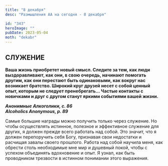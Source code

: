 ```yaml
---
title: "8 декабря"
desc: "Размышления АА на сегодня - 8 декабря"

id: "343"
heroImage: ""
pubDate: 2023-05-04
moth: "dekabr"
---
```


## СЛУЖЕНИЕ

**Ваша жизнь приобретет новый смысл. Следите за тем, как люди выздоравливают,
как они, в свою очередь, начинают помогать другим, как они перестают быть
одинаковыми, как вокруг нас возникает братство. Широкий круг друзей несет с
собой ценный опыт, которым не следует пренебрегать… Частые контакты с
новичками и друг с другом станут яркими событиями вашей жизни.**

**_Анонимные Алкоголики, с. 86  
Alcoholics Anonymous, p. 89_**

Самые большие награды можно получить только через служение. Но чтобы
осуществлять истинное, полезное и эффективное служение для других, я должен
прежде всего работать над собой. Это значит, что я должен перепоручить себя
Богу, признавая свои недостатки и расчищая завалы своего прошлого. Работа над
собой научила меня, как обрести столь необходимые мне мир и душевный покой,
чтобы с успехом объединять вдохновение и опыт. Я узнал, как быть проводником
трезвости в истинном понимании этого выражения.
